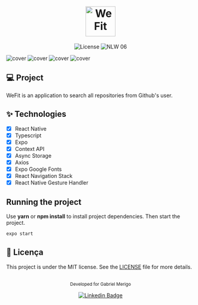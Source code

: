<h1 align="center">
  <img alt="WeFit" height="80" title="WeFit" src="./assets/Logo-Dark.png" />
</h1>

<p align="center">
  <img alt="License" src="https://img.shields.io/static/v1?label=license&message=MIT&color=4a1d0f&labelColor=ddfa20">

  <img src="https://img.shields.io/static/v1?label=Ignite&message=ReactNative&color=4a1d0f&labelColor=ddfa20" alt="NLW 06" />
</p>

![cover](./assets/SplashScreen.png)
![cover](./assets/Home-Fav.png)
![cover](./assets/Home.png)
![cover](./assets/Detalhes.png)

## 💻 Project
WeFit is an application to search all repositories from Github's user.

## ✨ Technologies

-   [X] React Native
-   [X] Typescript
-   [X] Expo
-   [X] Context API
-   [X] Async Storage
-   [X] Axios
-   [X] Expo Google Fonts
-   [X] React Navigation Stack
-   [X] React Native Gesture Handler

## Running the project

Use **yarn** or **npm install** to install project dependencies.
Then start the project.

```cl
expo start
```

## 📄 Licença

This project is under the MIT license. See the [LICENSE](LICENSE.md) file for more details.

<br />

<div align="center">
  <small>Developed for Gabriel Merigo</small>

  [![Linkedin Badge](https://img.shields.io/badge/-Gabriel%20Merigo-4a1d0f?style=flat-square&logo=Linkedin&logoColor=white&link=https://www.linkedin.com/in/rodrigo-gon%C3%A7alves-santana/)](https://www.linkedin.com/in/gabrielmerigo/) 
</div>
